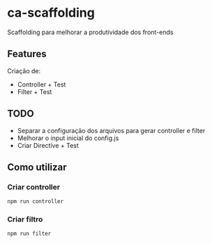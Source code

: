 # ca-scaffolding
Scaffolding para melhorar a produtividade dos front-ends

## Features

Criação de:

*  Controller + Test
*  Filter + Test

## TODO

* Separar a configuração dos arquivos para gerar controller e filter
* Melhorar o input inicial do config.js
* Criar Directive + Test

## Como utilizar

### Criar controller
``` bash
npm run controller
```

### Criar filtro
``` bash
npm run filter
```
